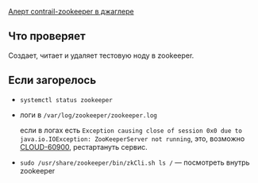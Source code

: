 [Алерт contrail-zookeeper в джаглере](https://juggler.yandex-team.ru/aggregate_checks/?query=service%3Dcontrail-zookeeper)

## Что проверяет

Создает, читает и удаляет тестовую ноду в zookeeper.

## Если загорелось

- `systemctl status zookeeper`

- логи в `/var/log/zookeeper/zookeeper.log`

  если в логах есть `Exception causing close of session 0x0 due to java.io.IOException: ZooKeeperServer not running`, это, возможно [CLOUD-60900](https://st.yandex-team.ru/CLOUD-60900), рестартануть сервис.

- `sudo /usr/share/zookeeper/bin/zkCli.sh ls /` — посмотреть внутрь zookeeper